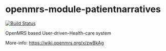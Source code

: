 openmrs-module-patientnarratives
================================

[![Build Status](https://travis-ci.org/harshadura/openmrs-module-patientnarratives.png?branch=master)](https://travis-ci.org/harshadura/openmrs-module-patientnarratives)

OpenMRS based User-driven-Health-care system

More-info: https://wiki.openmrs.org/x/zwBkAg
